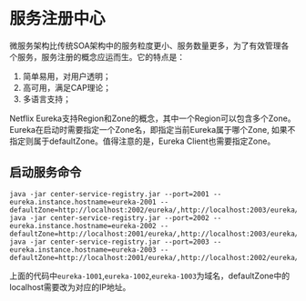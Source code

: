 # 服务注册中心 #

微服务架构比传统SOA架构中的服务粒度更小、服务数量更多，为了有效管理各个服务，服务注册的概念应运而生。它的特点是：
1. 简单易用，对用户透明；
1. 高可用，满足CAP理论；
1. 多语言支持；

Netflix Eureka支持Region和Zone的概念，其中一个Region可以包含多个Zone。Eureka在启动时需要指定一个Zone名，即指定当前Eureka属于哪个Zone, 如果不指定则属于defaultZone。值得注意的是，Eureka Client也需要指定Zone。

## 启动服务命令 ##

    java -jar center-service-registry.jar --port=2001 --eureka.instance.hostname=eureka-2001 --defaultZone=http://localhost:2002/eureka/,http://localhost:2003/eureka/
    java -jar center-service-registry.jar --port=2002 --eureka.instance.hostname=eureka-2002 --defaultZone=http://localhost:2001/eureka/,http://localhost:2003/eureka/
    java -jar center-service-registry.jar --port=2003 --eureka.instance.hostname=eureka-2003 --defaultZone=http://localhost:2001/eureka/,http://localhost:2002/eureka/
    
上面的代码中`eureka-1001`,`eureka-1002`,`eureka-1003`为域名，defaultZone中的localhost需要改为对应的IP地址。